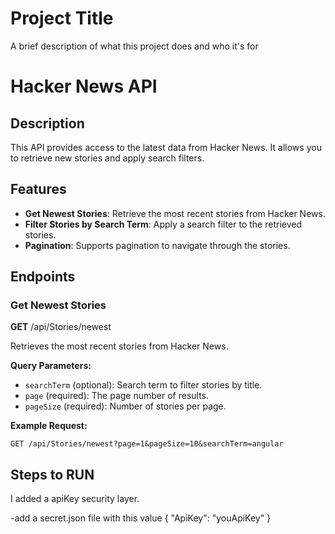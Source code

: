 
# Project Title

A brief description of what this project does and who it's for

# Hacker News API

## Description

This API provides access to the latest data from Hacker News. It allows you to retrieve new stories and apply search filters.

## Features

- **Get Newest Stories**: Retrieve the most recent stories from Hacker News.
- **Filter Stories by Search Term**: Apply a search filter to the retrieved stories.
- **Pagination**: Supports pagination to navigate through the stories.

## Endpoints

### Get Newest Stories

**GET** /api/Stories/newest

Retrieves the most recent stories from Hacker News.

**Query Parameters:**

- `searchTerm` (optional): Search term to filter stories by title.
- `page` (required): The page number of results.
- `pageSize` (required): Number of stories per page.

**Example Request:**

```http
GET /api/Stories/newest?page=1&pageSize=10&searchTerm=angular
```
## Steps to RUN 
I added a apiKey  security layer.


-add a secret.json file with this value 
{
  "ApiKey": "youApiKey"
}

